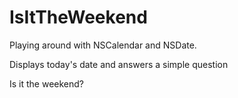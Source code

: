 # IsItTheWeekend

Playing around with NSCalendar and NSDate. 

Displays today's date and answers a simple question

Is it the weekend? 
